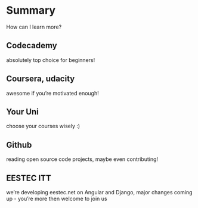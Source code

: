 # Summary
<!-- .slide: data-background-image="https://s-media-cache-ak0.pinimg.com/originals/2f/ae/e1/2faee1afb1444950f14b8feea47620ff.jpg" -->

<!-- .slide: data-background-image="http://www.spindrift-racing.com/jules-verne/drupal/sites/default/files/u7/iceberg_Clevenger.jpeg" -->

How can I learn more?

## Codecademy
absolutely top choice for beginners!

## Coursera, udacity
awesome if you’re motivated enough!

## Your Uni
choose your courses wisely :)

## Github
reading open source code projects, maybe even contributing!

## EESTEC ITT
we’re developing eestec.net on Angular and Django, major changes coming up - you’re more then welcome to join us 
